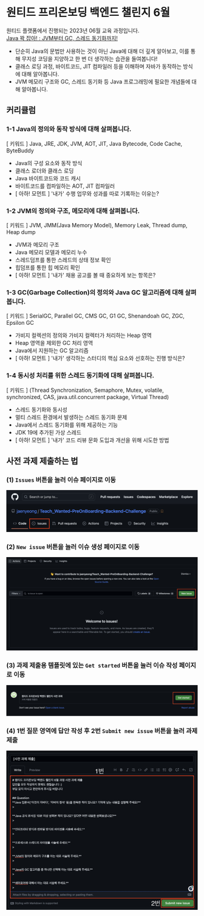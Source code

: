 # 원티드 프리온보딩 백엔드 챌린지 6월
원티드 플랫폼에서 진행되는 2023년 06월 교육 과정입니다.  
[Java 꽉 잡아! : JVM부터 GC, 스레드 동기화까지!](https://www.wanted.co.kr/events/pre_challenge_be_8)
* 단순히 Java의 문법만 사용하는 것이 아닌 Java에 대해 더 깊게 알아보고, 이를 통해 무지성 코딩을 지양하고 한 번 더 생각하는 습관을 들여봅니다!
* 클래스 로딩 과정, 바이트코드, JIT 컴파일러 등을 이해하며 자바가 동작하는 방식에 대해 알아봅니다.
* JVM 메모리 구조와 GC, 스레드 동기화 등 Java 프로그래밍에 필요한 개념들에 대해 알아봅니다.

## 커리큘럼

### 1-1 Java의 정의와 동작 방식에 대해 살펴봅니다.
[ 키워드 ] Java, JRE, JDK, JVM, AOT, JIT, Java Bytecode, Code Cache, ByteBuddy
* Java의 구성 요소와 동작 방식
* 클래스 로더와 클래스 로딩
* Java 바이트코드와 코드 캐시
* 바이트코드를 컴파일하는 AOT, JIT 컴파일러
* [ 아하! 모먼트 ] '내가' 수행 업무와 성과를 따로 기록하는 이유는?

### 1-2 JVM의 정의와 구조, 메모리에 대해 살펴봅니다.
[ 키워드 ] JVM, JMM(Java Memory Model), Memory Leak, Thread dump, Heap dump
* JVM과 메모리 구조
* Java 메모리 모델과 메모리 누수
* 스레드덤프를 통한 스레드의 상태 정보 확인
* 힙덤프를 통한 힙 메모리 확인
* [ 아하! 모먼트 ] '내가' 채용 공고를 볼 때 중요하게 보는 항목은?

### 1-3 GC(Garbage Collection)의 정의와 Java GC 알고리즘에 대해 살펴봅니다.
[ 키워드 ] SerialGC, Parallel GC, CMS GC, G1 GC, Shenandoah GC, ZGC, Epsilon GC
* 가비지 컬렉션의 정의와 가비지 컬렉터가 처리하는 Heap 영역
* Heap 영역을 제외한 GC 처리 영역
* Java에서 지원하는 GC 알고리즘
* [ 아하! 모먼트 ] '내가' 생각하는 스터디의 핵심 요소와 선호하는 진행 방식은?

### 1-4 동시성 처리를 위한 스레드 동기화에 대해 살펴봅니다.
[ 키워드 ] (Thread Synchronization, Semaphore, Mutex, volatile, synchronized, CAS, java.util.concurrent package, Virtual Thread)
* 스레드 동기화와 동시성
* 멀티 스레드 환경에서 발생하는 스레드 동기화 문제
* Java에서 스레드 동기화를 위해 제공하는 기능
* JDK 19에 추가된 가상 스레드
* [ 아하! 모먼트 ] '내가' 코드 리뷰 문화 도입과 개선을 위해 시도한 방법

## 사전 과제 제출하는 법

### (1) `Issues` 버튼을 눌러 이슈 페이지로 이동
![Issues](./howtosubmit/HowToSubmit_1.png)

### (2) `New issue` 버튼을 눌러 이슈 생성 페이지로 이동
![New issue](howtosubmit/HowToSubmit_2.png)

### (3) 과제 제출용 템플릿에 있는 `Get started` 버튼을 눌러 이슈 작성 페이지로 이동
![Get started](howtosubmit/HowToSubmit_3.png)

### (4) 1번 질문 영역에 답안 작성 후 2번 `Submit new issue` 버튼을 눌러 과제 제출
![Submit new issue](howtosubmit/HowToSubmit_4.png)